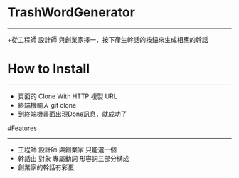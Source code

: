 # TrashWordGenerator
---

+從工程師 設計師 與創業家擇一，按下產生幹話的按鈕來生成相應的幹話

# How to Install
---
+ 頁面的 Clone With HTTP 複製 URL
+ 終端機輸入 git clone <URL>
+ 到終端機畫面出現Done訊息，就成功了
  
  
#Features

---

+ 工程師 設計師 與創業家 只能選一個
+ 幹話由 對象 專屬動詞 形容詞三部分構成
+ 創業家的幹話有彩蛋
